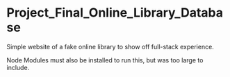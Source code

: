 # Project_Final_Online_Library_Database
Simple website of a fake online library to show off full-stack experience.

Node Modules must also be installed to run this, but was too large to include. 
